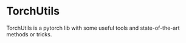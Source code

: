 # TorchUtils
TorchUtils is a pytorch lib with some useful tools and state-of-the-art methods or tricks.
